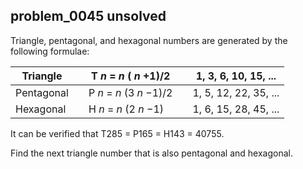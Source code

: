 ## problem_0045 unsolved
Triangle, pentagonal, and hexagonal numbers are generated by the following
formulae:

Triangle |  | T _n_ = _n_ ( _n_ +1)/2 |  | 1, 3, 6, 10, 15, ...  
---|---|---|---|---  
Pentagonal |  | P _n_ = _n_ (3 _n_ −1)/2 |  | 1, 5, 12, 22, 35, ...  
Hexagonal |  | H _n_ = _n_ (2 _n_ −1) |  | 1, 6, 15, 28, 45, ...  
  
It can be verified that T285 = P165 = H143 = 40755.

Find the next triangle number that is also pentagonal and hexagonal.

